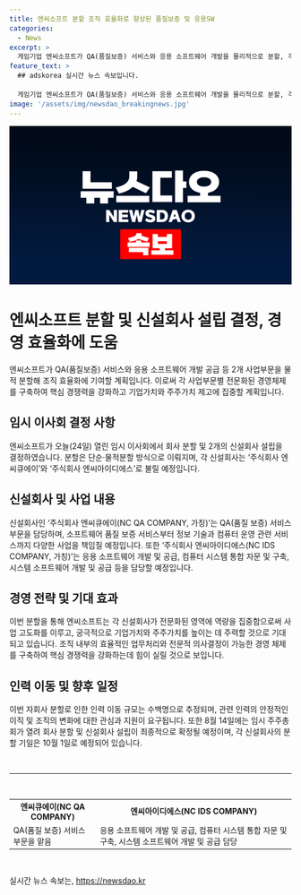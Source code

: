 ```yaml
---
title: 엔씨소프트 분할 조직 효율화로 향상된 품질보증 및 응용SW
categories:
  - News
excerpt: >
  게임기업 엔씨소프트가 QA(품질보증) 서비스와 응용 소프트웨어 개발을 물리적으로 분할, 각각을 담당할 신설회사 2곳을 설립한다. 분할을 통해 경영 효율성을 높이고 전문적 경영체제를 구축하며 업무 고도화와 경쟁력 강화에 집중할 예정. 이번 전략으로 기업가치와 주주가치를 높이는 것이 목표. 각 신설회사는 주식회사 엔씨큐에이(NC QA COMPANY)와 주식회사 엔씨아이디에스(NC IDS COMPANY)로 알려져있으며, 각각 QA 서비스와 응용 소프트웨어 개발 등을 담당할 예정. 이에 따른 인력 이동 규모는 수백명으로 예상되며, 이와 관련된 결정은 8월 14일의 임시 주주총회에서 최종 확정될 예정. [홈페이지 = https://url.kr/9pghjn]
feature_text: >
  ## adskorea 실시간 뉴스 속보입니다.

  게임기업 엔씨소프트가 QA(품질보증) 서비스와 응용 소프트웨어 개발을 물리적으로 분할, 각각을 담당할 신설회사 2곳을 설립한다. 분할을 통해 경영 효율성을 높이고 전문적 경영체제를 구축하며 업무 고도화와 경쟁력 강화에 집중할 예정. 이번 전략으로 기업가치와 주주가치를 높이는 것이 목표. 각 신설회사는 주식회사 엔씨큐에이(NC QA COMPANY)와 주식회사 엔씨아이디에스(NC IDS COMPANY)로 알려져있으며, 각각 QA 서비스와 응용 소프트웨어 개발 등을 담당할 예정. 이에 따른 인력 이동 규모는 수백명으로 예상되며, 이와 관련된 결정은 8월 14일의 임시 주주총회에서 최종 확정될 예정. [홈페이지 = https://url.kr/9pghjn]
image: '/assets/img/newsdao_breakingnews.jpg'
---
```


<p><img src="/assets/img/newsdao_breakingnews.jpg" alt="adskorea 속보" /></p>

<h1 data-ke-size="size26">엔씨소프트 분할 및 신설회사 설립 결정, 경영 효율화에 도움</h1>

<p data-ke-size="size16">엔씨소프트가 QA(품질보증) 서비스와 응용 소프트웨어 개발 공급 등 2개 사업부문을 물적 분할해 조직 효율화에 기여할 계획입니다. 이로써 각 사업부문별 전문화된 경영체제를 구축하여 핵심 경쟁력을 강화하고 기업가치와 주주가치 제고에 집중할 계획입니다.</p>

<h2 data-ke-size="size24">임시 이사회 결정 사항</h2>

<p data-ke-size="size16">엔씨소프트가 오늘(24일) 열린 임시 이사회에서 회사 분할 및 2개의 신설회사 설립을 결정하였습니다. 분할은 단순·물적분할 방식으로 이뤄지며, 각 신설회사는 ‘주식회사 엔씨큐에이’와 ‘주식회사 엔씨아이디에스’로 불릴 예정입니다.</p>

<h2 data-ke-size="size24">신설회사 및 사업 내용</h2>

<p data-ke-size="size16">신설회사인 ‘주식회사 엔씨큐에이(NC QA COMPANY, 가칭)’는 QA(품질 보증) 서비스 부문을 담당하며, 소프트웨어 품질 보증 서비스부터 정보 기술과 컴퓨터 운영 관련 서비스까지 다양한 사업을 책임질 예정입니다. 또한 ‘주식회사 엔씨아이디에스(NC IDS COMPANY, 가칭)’는 응용 소프트웨어 개발 및 공급, 컴퓨터 시스템 통합 자문 및 구축, 시스템 소프트웨어 개발 및 공급 등을 담당할 예정입니다.</p>

<h2 data-ke-size="size24">경영 전략 및 기대 효과</h2>

<p data-ke-size="size16">이번 분할을 통해 엔씨소프트는 각 신설회사가 전문화된 영역에 역량을 집중함으로써 사업 고도화를 이루고, 궁극적으로 기업가치와 주주가치를 높이는 데 주력할 것으로 기대되고 있습니다. 조직 내부의 효율적인 업무처리와 전문적 의사결정이 가능한 경영 체제를 구축하여 핵심 경쟁력을 강화하는데 힘이 실릴 것으로 보입니다.</p>

<h2 data-ke-size="size24">인력 이동 및 향후 일정</h2>

<p data-ke-size="size16">이번 자회사 분할로 인한 인력 이동 규모는 수백명으로 추정되며, 관련 인력의 안정적인 이직 및 조직의 변화에 대한 관심과 지원이 요구됩니다. 또한 8월 14일에는 임시 주주총회가 열려 회사 분할 및 신설회사 설립이 최종적으로 확정될 예정이며, 각 신설회사의 분할 기일은 10월 1일로 예정되어 있습니다.</p>

<p data-ke-size="size16">&nbsp;</p>

<hr>

<p data-ke-size="size16">&nbsp;</p>

<table>
<tbody>
<tr>
<td style="text-align: center; height: 17px;"><b>엔씨큐에이(NC QA COMPANY)</b></td>
<td style="text-align: center; height: 17px;"><b>엔씨아이디에스(NC IDS COMPANY)</b></td>
</tr>
<tr>
<td style="height: 17px;">QA(품질 보증) 서비스 부문을 맡음</td>
<td style="height: 17px;">응용 소프트웨어 개발 및 공급, 컴퓨터 시스템 통합 자문 및 구축, 시스템 소프트웨어 개발 및 공급 담당</td>
</tr>
</tbody>
</table>

<p data-ke-size="size16">&nbsp;</p>
실시간 뉴스 속보는, <a href="https://newsdao.kr" rel="dofollow">https://newsdao.kr</a>


